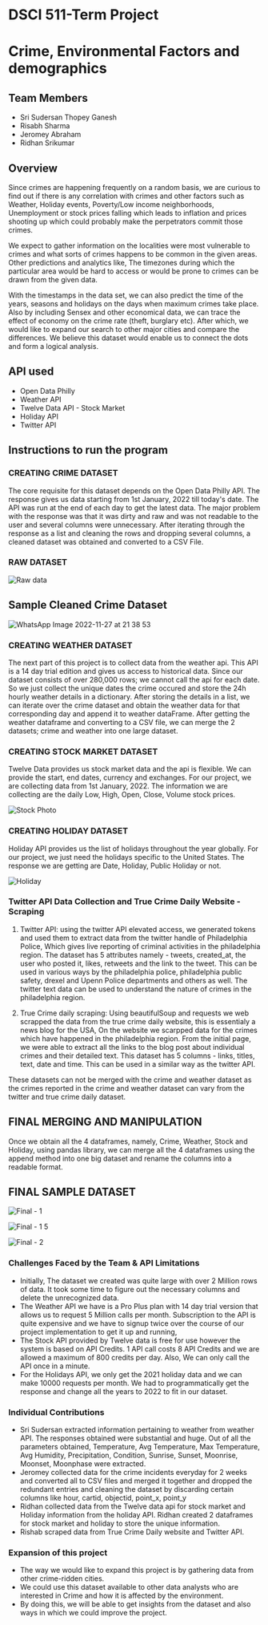 # DSCI 511-Term Project
# Crime, Environmental Factors and demographics

## Team Members
- Sri Sudersan Thopey Ganesh
- Risabh Sharma
- Jeromey Abraham
- Ridhan Srikumar

## Overview

Since crimes are happening frequently on a random basis, we are curious to find out if there is any correlation with crimes and other factors such as Weather, Holiday events, Poverty/Low income neighborhoods, Unemployment or stock prices falling which leads to inflation and prices shooting up which could probably make the perpetrators commit those crimes.

We expect to gather information on the localities were most vulnerable to crimes and what sorts of crimes happens to be common in the given areas. Other predictions and analytics like, The timezones during which the particular area would be hard to access or would be prone to crimes can be drawn from the given data.

With the timestamps in the data set, we can also predict the time of the years, seasons and holidays on the days when maximum crimes take place. Also by including Sensex and other economical data, we can trace the effect of economy on the crime rate (theft, burglary etc). After which, we would like to expand our search to other major cities and compare the differences. We believe this dataset would enable us to connect the dots and form a logical analysis.

## API used
- Open Data Philly
- Weather API 
- Twelve Data API - Stock Market
- Holiday API
- Twitter API

## Instructions to run the program

### CREATING CRIME DATASET
The core requisite for this dataset depends on the Open Data Philly API. The response gives us data starting from 1st January, 2022 till today's date. 
The API was run at the end of each day to get the latest data. 
The major problem with the response was that it was dirty and raw and was not readable to the user and several columns were unnecessary.
After iterating through the response as a list and cleaning the rows and dropping several columns, a cleaned dataset was obtained and converted to a CSV File.

### RAW DATASET
![Raw data](https://user-images.githubusercontent.com/59435391/204218311-69204ab5-501e-4850-8dbb-4fdbd6702667.jpeg)


## Sample Cleaned Crime Dataset

![WhatsApp Image 2022-11-27 at 21 38 53](https://user-images.githubusercontent.com/59435391/204214117-b9aa6a8e-cf64-4e53-8017-5f02ab86766a.jpeg)


### CREATING WEATHER DATASET
The next part of this project is to collect data from the weather api. This API is a 14 day trial edition and gives us access to historical data. Since our dataset consists of over 280,000 rows; we cannot call the api for each date. So we just collect the unique dates the crime occured and store the 24h hourly weather details in a dictionary. After storing the details in a list, we can iterate over the crime dataset and obtain the weather data for that corresponding day and append it to weather dataFrame. After getting the weather dataframe and converting to a CSV file, we can merge the 2 datasets; crime and weather into one large dataset.


### CREATING STOCK MARKET DATASET
Twelve Data provides us stock market data and the api is flexible. We can provide the start, end dates, currency and exchanges. For our project, we are collecting data from 1st January, 2022. The information we are collecting are the daily Low, High, Open, Close, Volume stock prices.

![Stock Photo](https://user-images.githubusercontent.com/59435391/204216359-dad6c174-8818-4fd0-a8f5-4206eb739439.PNG)




### CREATING HOLIDAY DATASET
Holiday API provides us the list of holidays throughout the year globally. For our project, we just need the holidays specific to the United States. The response we are getting are Date, Holiday, Public Holiday or not.

![Holiday](https://user-images.githubusercontent.com/59435391/204216867-822c05ab-2908-428c-b99e-2c8d6e54a665.PNG)

### Twitter API Data Collection and True Crime Daily Website - Scraping
1. Twitter API: using the twitter API elevated access, we generated tokens and used them to extract data from the twitter handle of Philadelphia Police, Which gives live reporting of criminal activities in the philadelphia region. The dataset has 5 attributes namely - tweets, created_at, the user who posted it, likes, retweets and the link to the tweet. This can be used in various ways by the philadelphia police, philadelphia public safety, drexel and Upenn Police departments and others as well. The twitter text data can be used to understand the nature of crimes in the philadelphia region.

2. True Crime daily scraping: Using beautifulSoup and requests we web scrapped the data from the true crime daily website, this is essentialy a news blog for the USA, On the website we scarpped data for the crimes which have happened in the philadelphia region. From the initial page, we were able to extract all the links to the blog post about individual crimes and their detailed text. This dataset has 5 columns - links, titles, text, date and time. This can be used in a similar way as the twitter API.

These datasets can not be merged with the crime and weather dataset as the crimes reported in the crime and weather dataset can vary from the twitter and true crime daily dataset.


## FINAL MERGING AND MANIPULATION
Once we obtain all the 4 dataframes, namely, Crime, Weather, Stock and Holiday, using pandas library, we can merge all the 4 dataframes using the append method into one big dataset and rename the columns into a readable format.

## FINAL SAMPLE DATASET
![Final - 1](https://user-images.githubusercontent.com/59435391/204217489-7a50c35e-d8e9-47e4-93da-d3709a58630d.jpeg)



![Final - 1 5](https://user-images.githubusercontent.com/59435391/204219191-1eb095ae-5e1e-48b1-be9a-db94238975e8.PNG)



![Final - 2](https://user-images.githubusercontent.com/59435391/204217503-db6b9f3c-d1c0-4828-a04d-662cd597a1a9.jpeg)

### Challenges Faced by the Team & API Limitations

- Initially, The dataset we created was quite large with over 2 Million rows of data. It took some time to figure out the necessary columns and delete the unrecognized data. 
- The Weather API we have is a Pro Plus plan with 14 day trial version that allows us to request 5 Million calls per month. Subscription to the API is quite expensive and we have to signup twice over the course of our project implementation to get it up and running,
- The Stock API provided by Twelve data is free for use however the system is based on API Credits. 1 API call costs 8 API Credits and we are allowed a maximum of 800 credits per day. Also, We can only call the API once in a minute.
- For the Holidays API, we only get the 2021 holiday data and we can make 10000 requests per month. We had to programmatically get the response and change all the years to 2022 to fit in our dataset.


### Individual Contributions
- Sri Sudersan extracted information pertaining to weather from weather API. The responses obtained were substantial and huge. Out of all the parameters obtained, Temperature, Avg Temperature, Max Temperature, Avg Humidity, Precipitation, Condition, Sunrise, Sunset, Moonrise, Moonset, Moonphase were extracted.
- Jeromey collected data for the crime incidents everyday for 2 weeks and converted all to CSV files and merged it together and dropped the redundant entries and cleaning the dataset by discarding certain columns like hour, cartid, objectid, point_x, point_y
- Ridhan collected data from the Twelve data api for stock market and Holiday information from the holiday API. Ridhan created 2 dataframes for stock market and holiday to store the unique information. 
- Rishab scraped data from True Crime Daily website and Twitter API. 


### Expansion of this project
- The way we would like to expand this project is by gathering data from other crime-ridden cities.
- We could use this dataset available to other data analysts who are interested in Crime and how it is affected by the environment.
- By doing this, we will be able to get insights from the dataset and also ways in which we could improve the project.
